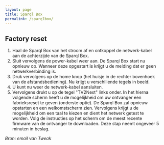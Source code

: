 ```yaml
---
layout: page
title: Sparql Box
permalink: /sparqlbox/
---
```



## Factory reset
1. Haal de Sparql Box van het stroom af en ontkoppel de netwerk-kabel aan de achterzijde van de Sparql Box.
2. Sluit vervolgens de power-kabel weer aan. De Sparql Box start nu opnieuw op. Wanneer deze opgestart is krijgt u de melding dat er geen netwerkverbinding is.
3. Druk vervolgens op de home knop (het huisje in de rechter bovenhoek van de afstandsbediening). Nu krijgt u verschillende tegels in beeld.
4. U kunt nu weer de netwerk-kabel aansluiten.
5. Vervolgens drukt u op de tegel "TV2Next" links onder. In het hierna volgende scherm heeft u de mogelijkheid om uw ontvanger een fabrieksreset te geven (onderste optie). De Sparql Box zal opnieuw opstarten en een welkomstscherm zien. Vervolgens krijgt u de mogelijkheid om een taal te kiezen en dient het netwerk getest te worden. Volg de instructies op het scherm om de meest recente firmware van de ontvanger te downloaden. Deze stap neemt ongeveer 5 minuten in beslag.

_Bron: email van Tweak_
